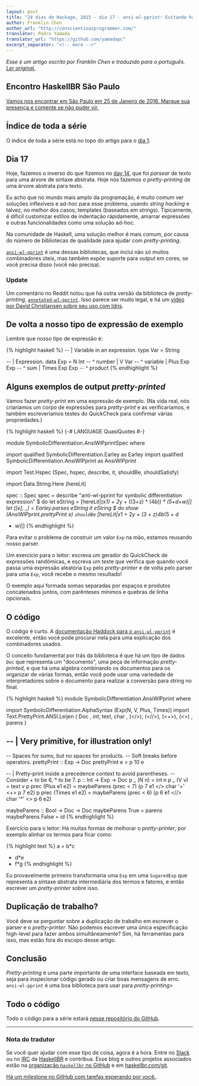 ```yaml
---
layout: post
title: "24 dias de Hackage, 2015 - dia 17 - ansi-wl-pprint: Evitando hackear com strings"
author: Franklin Chen
author_url: "http://conscientiousprogrammer.com/"
translator: Pedro Yamada
translator_url: "https://github.com/yamadapc"
excerpt_separator: "<!-- more -->"
---
```

_Esse é um artigo escrito por Franklin Chen e traduzido para o português.
[Ler original.](http://conscientiousprogrammer.com/blog/2015/11/30/haskell-tidbits-24-days-of-hackage-2015-day-1-introduction-and-stack/)_

## Encontro HaskellBR São Paulo
[Vamos nos encontrar em São Paulo em 25 de Janeiro de 2016. Marque sua presença
e comente se não puder vir.](http://www.meetup.com/haskellbr-sp/events/227526368/)

## Índice de toda a série
O índice de toda a série está no topo do artigo para o [dia 1](/2015/12/08/aperitivos-de-haskell-24-dias-de-hackage-2015-dia-1-introducao-e-stack.html).

## Dia 17
Hoje, fazemos o inverso do que fizemos no
[day 14](/2015/12/21/24-dias-de-hackage-2015-dia-14-earley-uma-biblioteca-de-parsers-promisora-para-haskell.html),
que foi _parsear_ de texto para uma árvore de sintaxe abstrata. Hoje nós
fazemos o _pretty-printing_ de uma árvore abstrata para texto.

<!-- more -->

Eu acho que no mundo mais amplo da programação, é muito comum ver soluções
inflexíveis e ad-hoc para esse problema, usando _string hacking_ e talvez, no
melhor dos casos, templates (baseados em _strings_). Tipicamente, é difícil
customizar estilos de indentação rápidamente, amarrar expressões e outras
funcionalidades como uma solução ad-hoc.

Na comunidade de Haskell, uma solução melhor é mais comum, por causa do número
de bibliotecas de qualidade para ajudar com _pretty-printing_.

[`ansi-wl-pprint`](https://hackage.haskell.org/package/ansi-wl-pprint)
é uma dessas bibliotecas, que incluí não só muitos combinadores úteis, mas
também expõe suporte para _output_ em cores, se você precisa disso (você não
precisa).

### Update
Um comentário no Reddit notou que há outra versão da biblioteca de
_pretty-printing_,
[`annotated-wl-pprint`](https://hackage.haskell.org/package/annotated-wl-pprint).
Isso parece ser muito legal, e há um
[video por David Christiansen sobre seu uso com Idris](https://www.youtube.com/watch?v=m7BBCcIDXSg).

## De volta a nosso tipo de expressão de exemplo
Lembre que nosso tipo de expressão é:

{% highlight haskell %}
-- | Variable in an expression.
type Var = String

-- | Expression.
data Exp
  = N Int          -- ^ number
  | V Var          -- ^ variable
  | Plus Exp Exp   -- ^ sum
  | Times Exp Exp  -- ^ product
{% endhighlight %}

## Alguns exemplos de output _pretty-printed_
Vamos fazer _pretty-print_ em uma expressão de exemplo.
(Na vida real, nós criaríamos um corpo de expressões para _pretty-print_ e as
verificaríamos, e também escreveríamos testes do QuickCheck para confirmar
várias propriedades.)

{% highlight haskell %}
{-# LANGUAGE QuasiQuotes #-}

module SymbolicDifferentiation.AnsiWlPprintSpec where

import qualified SymbolicDifferentiation.Earley as Earley
import qualified SymbolicDifferentiation.AnsiWlPprint as AnsiWlPprint

import Test.Hspec (Spec, hspec, describe, it, shouldBe, shouldSatisfy)

import Data.String.Here (hereLit)

spec :: Spec
spec =
  describe "anti-wl-pprint for symbolic differentiation expression" $ do
    let eString = [hereLit|(x*1) + 2*y + ((3+z) * (4*b)) * (5+d+w)|]
    let ([e], _) = Earley.parses eString
    it eString $ do
      show (AnsiWlPprint.prettyPrint e) `shouldBe`
        [hereLit|x*1 + 2*y + (3 + z)*4*b*(5 + d
+ w)|]
{% endhighlight %}

Para evitar o problema de construir um valor `Exp` na mão, estamos reusando
nosso parser.

Um exercício para o leitor: escreva um gerador do QuickCheck de expressões
randômicas, e escreva um teste que verifica que quando você passa uma expressão
aleatória `Exp` pelo _pretty-printer_ e de volta pelo parser para uma `Exp`,
você recebe o mesmo resultado!

O exemplo aqui formada somas separadas por espaços e produtos concatenados
juntos, com parênteses mínimos e quebras de linha opcionais.

## O código
O código é curto. A
[documentação Haddock para o `ansi-wl-pprint`](https://hackage.haskell.org/package/ansi-wl-pprint-0.6.7.3/docs/Text-PrettyPrint-ANSI-Leijen.html)
é excelente, então você pode procurar nela para uma explicação dos combinadores
usados.

O conceito fundamental por trás da biblioteca é que há um tipo de dados `Doc`
que representa um "documento", uma peça de informação _pretty-printed_, e que
há uma algebra combinando os documentos para os organizar de várias formas,
então você pode usar uma variedade de interpretadores sobre o documento para
realizar a conversão para string no final.

{% highlight haskell %}
module SymbolicDifferentiation.AnsiWlPprint where

import SymbolicDifferentiation.AlphaSyntax (Exp(N, V, Plus, Times))
import Text.PrettyPrint.ANSI.Leijen
       ( Doc
       , int, text, char
       , (</>), (<//>), (<+>), (<>)
       , parens
       )

-- | Very primitive, for illustration only!
--
-- Spaces for sums, but no spaces for products.
-- Soft breaks before operators.
prettyPrint :: Exp -> Doc
prettyPrint e = p 10 e

-- | Pretty-print inside a precedence context to avoid parentheses.
-- Consider + to be 6, * to be 7.
p :: Int -> Exp -> Doc
p _ (N n) = int n
p _ (V v) = text v
p prec (Plus e1 e2) = maybeParens (prec < 7)
  (p 7 e1 </> char '+' <+> p 7 e2)
p prec (Times e1 e2) = maybeParens (prec < 6)
  (p 6 e1 <//> char '*' <> p 6 e2)

maybeParens :: Bool -> Doc -> Doc
maybeParens True = parens
maybeParens False = id
{% endhighlight %}

Exercício para o leitor: Há muitas formas de melhorar o _pretty-printer_, por
exemplo alinhar os termos para ficar como:

{% highlight text %}
a + b*c
  + d*e
  + f*g
{% endhighlight %}

Eu provavelmente primeiro transformaria uma `Exp` em uma `SugaredExp` que
representa a sintaxe abstrata intermediária dos termos e fatores, e então
escrever um _pretty-printer_ sobre isso.

## Duplicação de trabalho?
Você deve se perguntar sobre a duplicação de trabalho em escrever o parser e o
_pretty-printer_. Não podemos escrever uma única especificação high-level para
fazer ambos simultâneamente? Sim, há ferramentas para isso, mas estão fora do
escopo desse artigo.

## Conclusão
_Pretty-printing_ é uma parte importante de uma interface baseada em texto,
seja para inspecionar código gerado ou criar boas mensagens de
erro. `ansi-wl-pprint` é uma boa biblioteca para usar para _pretty-printing_>

## Todo o código
Todo o código para a série estará [nesse repositório do GitHub](https://github.com/FranklinChen/twenty-four-days2015-of-hackage).

- - -

### Nota do tradutor
Se você quer ajudar com esse tipo de coisa, agora é a hora. Entre no
[Slack](http://haskellbr.com/slack/) ou no
[IRC](http://irc.lc/freenode/haskell-br) da [HaskellBR](http://haskellbr.com/) e
contribua. Esse blog e outros projetos associados estão na
[organização `haskellbr` no GitHub](https://github.com/haskellbr) e em
[haskellbr.com/git](http://haskellbr.com/git).

[Há um milestone no GitHub com tarefas esperando por você.](https://github.com/haskellbr/blog/milestones/24%20dias%20de%20Hackage%202015).
